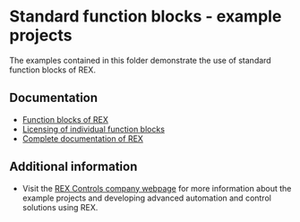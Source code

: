 ﻿Standard function blocks - example projects
===========================================

The examples contained in this folder demonstrate the use of standard 
function blocks of REX.

## Documentation ##

- [Function blocks of REX](https://www.rexcontrols.com/media/2.50.4/doc/ENGLISH/MANUALS/BRef/BRef_ENG.html)
- [Licensing of individual function blocks](https://www.rexcontrols.com/media/2.50.4/doc/ENGLISH/MANUALS/BRef/BRef_ENGap1.html)
- [Complete documentation of REX](http://www.rexcontrols.com/documentation-and-support)

## Additional information ##

- Visit the [REX Controls company webpage](http://www.rexcontrols.com) 
for more information about the example projects and developing advanced 
automation and control solutions using REX.